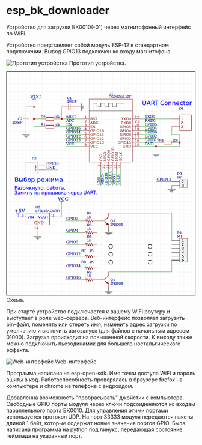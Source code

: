 # esp_bk_downloader
Устройство для загрузки БК0010(-01) через магнитофонный интерфейс по WiFi.


Устройство представляет собой модуль ESP-12 в стандартном подключении. Вывод GPIO13 подключен ко входу магнитофона.


![Прототип устройства](https://github.com/y-salnikov/esp_bk_downloader/blob/master/img/proto.jpg?raw=true)
Прототип устройства.


![Схема](https://github.com/y-salnikov/esp_bk_downloader/blob/master/img/new_schem.png?raw=true)
Схема.


При старте устройство подключается к вашему WiFi роутеру и выступает в роле web-сервера.
Веб-интерфейс позволяет загрузить bin-файл, поменять или стереть имя, изменить адрес загрузки по умолчанию и включить автозапуск (для файлов с начальным адресом 01000).
Загрузка происходит на повышенной скорости. К выходу также можно подключить пьезодинамик для большего ностальгического эффекта.

![Web-интерфейс](https://github.com/y-salnikov/esp_bk_downloader/blob/master/img/web_interface.png?raw=true)
Web-интерфейс.


Программа написана на esp-open-sdk. Имя точки доступа WiFi и пароль вшиты в код. Работоспособность проверялась в браузере firefox на компьютере и chrome на телефоне с андройдом.


Добавленна возможность "пробрасывать" джойстик с компьютера. Свободные GPIO порты модуля через ключи подсоиденяются ко входам параллельного порта БК0010. Для управления этими портами используется протокол UDP. На порт 33333 модуля передаются пакеты длиной 1 байт, которые содержат новые значения портов GPIO. Была написана программа на python под линукс, передающая состояние геймпада на указанный порт.



